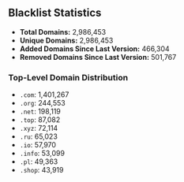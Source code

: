 ## Blacklist Statistics

- **Total Domains:** 2,986,453
- **Unique Domains:** 2,986,453
- **Added Domains Since Last Version:** 466,304
- **Removed Domains Since Last Version:** 501,767

### Top-Level Domain Distribution

-  `.com`: 1,401,267
-  `.org`: 244,553
-  `.net`: 198,119
-  `.top`: 87,082
-  `.xyz`: 72,114
-  `.ru`: 65,023
-  `.io`: 57,970
-  `.info`: 53,099
-  `.pl`: 49,363
-  `.shop`: 43,919
